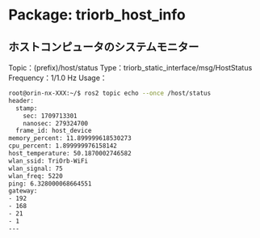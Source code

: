 # Package: triorb_host_info

## ホストコンピュータのシステムモニター
Topic：(prefix)/host/status
Type：triorb_static_interface/msg/HostStatus
Frequency：1/1.0 Hz
Usage：
```bash
root@orin-nx-XXX:~/$ ros2 topic echo --once /host/status
header:
  stamp:
    sec: 1709713301
    nanosec: 279324700
  frame_id: host_device
memory_percent: 11.899999618530273
cpu_percent: 1.899999976158142
host_temperature: 50.1870002746582
wlan_ssid: TriOrb-WiFi
wlan_signal: 75
wlan_freq: 5220
ping: 6.328000068664551
gateway:
- 192
- 168
- 21
- 1
---
```